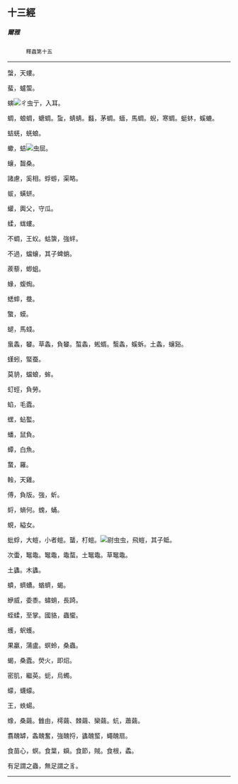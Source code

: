 

## 十三經

##### 爾雅
　　　`釋蟲第十五`

* * *

螜，天螻。

蜚，蠦蜰。

螾![ㄔ虫亍](../../imgs/27294.gif)，入耳。

蜩，蜋蜩，螗蜩。蚻，蜻蜻。蠽，茅蜩。蝒，馬蜩。蜺，寒蜩。蜓蚞，螇螰。

蛣蜣，蜣蜋。

蠍，蛣![虫屈](../../imgs/27311.gif)。

蠰，齧桑。

諸慮，奚相。蜉蝣，渠略。

蛂，蟥蛢。

蠸，輿父，守瓜。

蝚，蛖螻。

不蜩，王蚥。蛄䗐，強䖹。

不過，蟷蠰，其子蜱蛸。

蒺藜，蝍蛆。

蝝，蝮蜪。

蟋蟀，蛬。

蟼，蟆。

螁，馬䗃。

蛗螽，蠜。草螽，負蠜。蜤螽，蜙蝑。蟿螽，螇蚸。土螽，蠰谿。

螼蚓，蜸蚕。

莫貈，蟷蜋，蛑。

虰蛵，負勞。

蜭，毛蠹。

蟔，蛅蟴。

蟠，鼠負。

蟫，白魚。

䖸，羅。

螒，天雞。

傅，負版。強，蚚。

蛶，螪何。螝，蛹。

蜆，縊女。

蚍蜉，大螘，小者螘。蠪，朾螘。![尉虫虫](../../imgs/27548.gif)，飛螘，其子蚳。

次蟗，䵹鼄。䵹鼄，鼄蝥。土䵹鼄。草䵹鼄。

土蠭。木蠭。

蟦，蠐螬。蝤蠐，蝎。

蛜威，委黍。蟰蛸，長踦。

蛭蝚，至掌。國貉，蟲蠁。

蠖，蚇蠖。

果臝，蒲盧。螟蛉，桑蟲。

蝎，桑蠹。熒火，即炤。

密肌，繼英。蚅，烏蠋。

蠓，蠛蠓。

王，蛈蝪。

蟓，桑繭。雔由，樗繭、棘繭、欒繭。蚢，蕭繭。

翥醜罅，螽醜奮，強醜捋，蠭醜螸，蠅醜扇。

食苗心，螟。食葉，蟘。食節，賊。食根，蟊。

有足謂之蟲，無足謂之豸。

* * *


